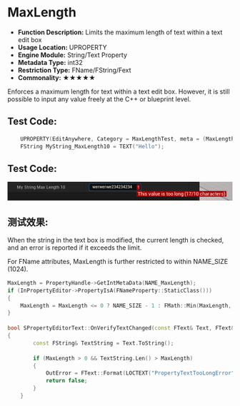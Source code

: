 # MaxLength

- **Function Description:** Limits the maximum length of text within a text edit box
- **Usage Location:** UPROPERTY
- **Engine Module:** String/Text Property
- **Metadata Type:** int32
- **Restriction Type:** FName/FString/Fext
- **Commonality:** ★★★★★

Enforces a maximum length for text within a text edit box. However, it is still possible to input any value freely at the C++ or blueprint level.

## Test Code:

```cpp
	UPROPERTY(EditAnywhere, Category = MaxLengthTest, meta = (MaxLength = 10))
	FString MyString_MaxLength10 = TEXT("Hello");
```

## Test Code:

![Untitled](Untitled.png)

## 测试效果:

When the string in the text box is modified, the current length is checked, and an error is reported if it exceeds the limit.

For FName attributes, MaxLength is further restricted to within NAME_SIZE (1024).

```cpp
MaxLength = PropertyHandle->GetIntMetaData(NAME_MaxLength);
if (InPropertyEditor->PropertyIsA(FNameProperty::StaticClass()))
{
	MaxLength = MaxLength <= 0 ? NAME_SIZE - 1 : FMath::Min(MaxLength, NAME_SIZE - 1);
}

bool SPropertyEditorText::OnVerifyTextChanged(const FText& Text, FText& OutError)
{
		const FString& TextString = Text.ToString();

		if (MaxLength > 0 && TextString.Len() > MaxLength)
		{
			OutError = FText::Format(LOCTEXT("PropertyTextTooLongError", "This value is too long ({0}/{1} characters)"), TextString.Len(), MaxLength);
			return false;
		}
	}
```